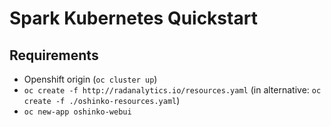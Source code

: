 # Spark Kubernetes Quickstart

## Requirements

- Openshift origin (`oc cluster up`)
- `oc create -f http://radanalytics.io/resources.yaml` (in alternative: `oc create -f ./oshinko-resources.yaml`)
- `oc new-app oshinko-webui`

